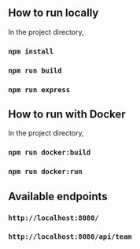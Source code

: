 ## How to run locally
In the project directory,
### `npm install`
### `npm run build`
### `npm run express`

## How to run with Docker
In the project directory,
### `npm run docker:build`
### `npm run docker:run`

## Available endpoints
### `http://localhost:8080/`
### `http://localhost:8080/api/team`
